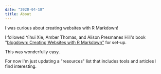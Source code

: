 ```yaml
---
date: "2020-04-10"
title: About
---
```


I was curious about creating websites with R Markdown! 

I followed Yihui Xie, Amber Thomas, and Alison Presmanes Hill's book "[blogdown: Creating Websites with R Markdown"](https://bookdown.org/yihui/blogdown/) for set-up.

This was wonderfully easy.

For now I'm just updating a "resources" list that includes tools and articles I find interesting. 
